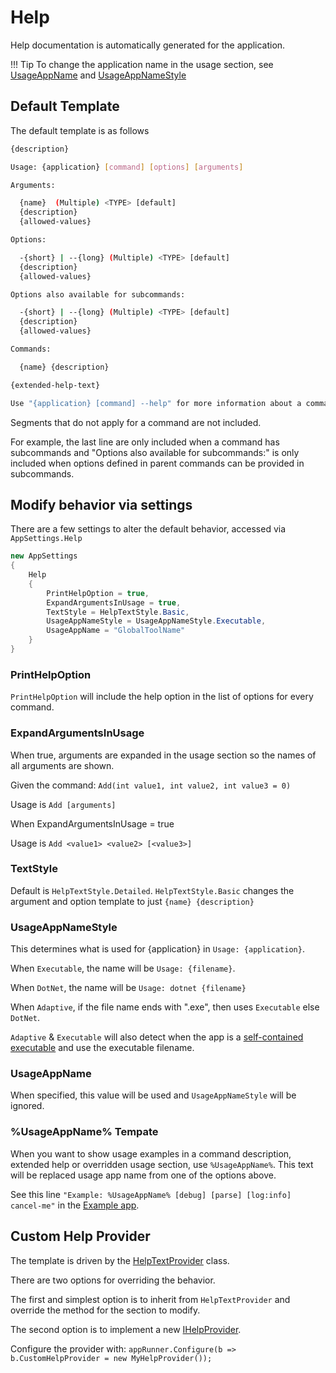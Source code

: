 # Help

Help documentation is automatically generated for the application.

!!! Tip
    To change the application name in the usage section, see [UsageAppName](#usageappname) and [UsageAppNameStyle](#usageappnamestyle)

## Default Template

The default template is as follows

```bash
{description}

Usage: {application} [command] [options] [arguments]

Arguments:

  {name}  (Multiple) <TYPE> [default] 
  {description}
  {allowed-values}

Options:

  -{short} | --{long} (Multiple) <TYPE> [default] 
  {description}
  {allowed-values}

Options also available for subcommands:

  -{short} | --{long} (Multiple) <TYPE> [default] 
  {description}
  {allowed-values}

Commands:

  {name} {description}

{extended-help-text}

Use "{application} [command] --help" for more information about a command.
```

Segments that do not apply for a command are not included.  

For example, the last line are only included when a command has subcommands
and "Options also available for subcommands:" is only included when options 
defined in parent commands can be provided in subcommands.

## Modify behavior via settings

There are a few settings to alter the default behavior, accessed via `AppSettings.Help`

```c#
new AppSettings
{
    Help
    {
        PrintHelpOption = true,
        ExpandArgumentsInUsage = true,
        TextStyle = HelpTextStyle.Basic,
        UsageAppNameStyle = UsageAppNameStyle.Executable,
        UsageAppName = "GlobalToolName"
    }
}
```

### PrintHelpOption
`PrintHelpOption` will include the help option in the list of options for every command.

### ExpandArgumentsInUsage
When true, arguments are expanded in the usage section so the names of all arguments are shown.

Given the command: `Add(int value1, int value2, int value3 = 0)`

Usage is `Add [arguments]` 

When ExpandArgumentsInUsage = true

Usage is `Add <value1> <value2> [<value3>]`


### TextStyle
Default is `HelpTextStyle.Detailed`. `HelpTextStyle.Basic` changes the argument and option template to just `{name} {description}`

### UsageAppNameStyle

This determines what is used for {application} in `Usage: {application}`. 

When `Executable`, the name will be `Usage: {filename}`.

When `DotNet`, the name will be `Usage: dotnet {filename}`

When `Adaptive`, if the file name ends with ".exe", then uses `Executable` else `DotNet`.

`Adaptive` & `Executable` will also detect when the app is a [self-contained executable](https://docs.microsoft.com/en-us/dotnet/core/deploying/#produce-an-executable) and use the executable filename.

### UsageAppName

When specified, this value will be used and `UsageAppNameStyle` will be ignored.

### %UsageAppName% Tempate

When you want to show usage examples in a command description, extended help or overridden usage section, use `%UsageAppName%`. This text will be replaced usage app name from one of the options above.  

See this line `"Example: %UsageAppName% [debug] [parse] [log:info] cancel-me"` in the [Example app](https://github.com/bilal-fazlani/commanddotnet/blob/master/CommandDotNet.Example/Examples.cs#L14).

## Custom Help Provider

The template is driven by the [HelpTextProvider](https://github.com/bilal-fazlani/commanddotnet/blob/master/CommandDotNet/Help/HelpTextProvider.cs) class.

There are two options for overriding the behavior. 

The first and simplest option is to inherit from `HelpTextProvider` and override the method for the section to modify.

The second option is to implement a new [IHelpProvider](https://github.com/bilal-fazlani/commanddotnet/blob/master/CommandDotNet/Help/IHelpProvider.cs).

Configure the provider with: `appRunner.Configure(b => b.CustomHelpProvider = new MyHelpProvider());`